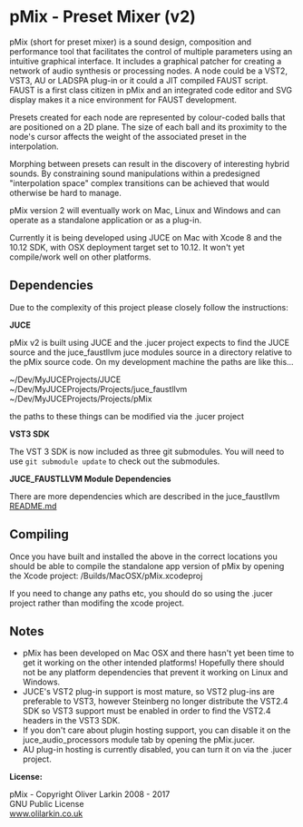 # pMix - Preset Mixer (v2)

pMix (short for preset mixer) is a sound design, composition and performance tool that facilitates the control of multiple parameters using an intuitive graphical interface. It includes a graphical patcher for creating a network of audio synthesis or processing nodes. A node could be a VST2, VST3, AU or LADSPA plug-in or it could a JIT compiled FAUST script. FAUST is a first class citizen in pMix and an integrated code editor and SVG display makes it a nice environment for FAUST development.

Presets created for each node are represented by colour-coded balls that are positioned on a 2D plane. The size of each ball and its proximity to the node's cursor affects the weight of the associated preset in the interpolation.

Morphing between presets can result in the discovery of interesting hybrid sounds. By constraining sound manipulations within a predesigned "interpolation space" complex transitions can be achieved that would otherwise be hard to manage.

pMix version 2 will eventually work on Mac, Linux and Windows and can operate as a standalone application or as a plug-in.

Currently it is being developed using JUCE on Mac with Xcode 8 and the 10.12 SDK, with OSX deployment target set to 10.12. It won't yet compile/work well on other platforms.


## Dependencies

Due to the complexity of this project please closely follow the instructions:

**JUCE**

pMix v2 is built using JUCE and the .jucer project expects to find the JUCE source and the juce_faustllvm juce modules source in a directory relative to the pMix source code. On my development machine the paths are like this...

~/Dev/MyJUCEProjects/JUCE  
~/Dev/MyJUCEProjects/Projects/juce_faustllvm  
~/Dev/MyJUCEProjects/Projects/pMix  

the paths to these things can be modified via the .jucer project

**VST3 SDK**

The VST 3 SDK is now included as three git submodules. You will need to use ```git submodule update``` to check out the submodules.

**JUCE_FAUSTLLVM Module Dependencies**

There are more dependencies which are described in the juce_faustllvm [README.md](https://github.com/olilarkin/juce_faustllvm)


## Compiling

Once you have built and installed the above in the correct locations you should be able to compile the standalone app version of pMix by opening the Xcode project: /Builds/MacOSX/pMix.xcodeproj

If you need to change any paths etc, you should do so using the .jucer project rather than modifing the xcode project.

## Notes

* pMix has been developed on Mac OSX and there hasn't yet been time to get it working on the other intended platforms! Hopefully there should not be any platform dependencies that prevent it working on Linux and Windows.
* JUCE's VST2 plug-in support is most mature, so VST2 plug-ins are preferable to VST3, however Steinberg no longer distribute the VST2.4 SDK so VST3 support must be enabled in order to find the VST2.4 headers in the VST3 SDK.
* If you don't care about plugin hosting support, you can disable it on the juce_audio_processors module tab by opening the pMix.jucer.
* AU plug-in hosting is currently disabled, you can turn it on via the .jucer project.

**License:**

pMix - Copyright Oliver Larkin 2008 - 2017  
GNU Public License  
www.olilarkin.co.uk
